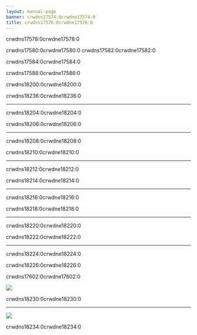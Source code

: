 ```yaml
---
layout: manual-page
banner: crwdns17574:0crwdne17574:0
title: crwdns17576:0crwdne17576:0
---
```


<div class="section-title">crwdns17578:0crwdne17578:0</div>
<div class="section-body">
    <p>
        crwdns17580:0crwdne17580:0 crwdns17582:0crwdne17582:0
    </p>
    <p>
        crwdns17584:0crwdne17584:0
    </p>
</div>

<div class="section-title">crwdns17586:0crwdne17586:0</div>
<div class="section-body">
    <div class="button-action-group">
        <p class="button-action button">crwdns18200:0crwdne18200:0</p>
        <p class="button-action-text">crwdns18236:0crwdne18236:0</p>
    </div>
    <hr>
    <div class="button-action-group">
        <p class="button-action button">crwdns18204:0crwdne18204:0</p>
        <p class="button-action-text">crwdns18206:0crwdne18206:0</p>
    </div>
    <hr>
    <div class="button-action-group">
        <p class="button-action button">crwdns18208:0crwdne18208:0</p>
        <p class="button-action-text">crwdns18210:0crwdne18210:0</p>
    </div>
    <hr>
    <div class="button-action-group">
        <p class="button-action button">crwdns18212:0crwdne18212:0</p>
        <p class="button-action-text">crwdns18214:0crwdne18214:0</p>
    </div>
    <hr>
    <div class="button-action-group">
        <p class="button-action button">crwdns18216:0crwdne18216:0</p>
        <p class="button-action-text">crwdns18218:0crwdne18218:0</p>
    </div>
    <hr>
    <div class="button-action-group">
        <p class="button-action">crwdns18220:0crwdne18220:0</p>
        <p class="button-action-text">crwdns18222:0crwdne18222:0</p>
    </div>
    <hr>
    <div class="button-action-group">
        <p class="button-action">crwdns18224:0crwdne18224:0</p>
        <p class="button-action-text">crwdns18226:0crwdne18226:0</p>
    </div>
</div>

<div class="section-title">crwdns17602:0crwdne17602:0</div>
<div class="section-body">
    <div class="button-action-group">
        <p class="button-action"><img src="crwdns18228:0crwdne18228:0"></p>
        <p class="button-action-text">crwdns18230:0crwdne18230:0</p>
    </div>
    <hr>
    <div class="button-action-group">
        <p class="button-action"><img src="crwdns18232:0crwdne18232:0"></p>
        <p class="button-action-text">crwdns18234:0crwdne18234:0</p>
    </div>
</div>

